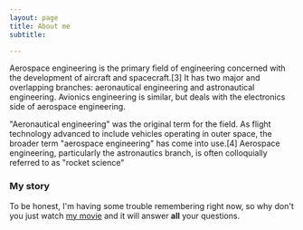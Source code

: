 ```yaml
---
layout: page
title: About me
subtitle: 

---
```


Aerospace engineering is the primary field of engineering concerned with the development of aircraft and spacecraft.[3] It has two major and overlapping branches: aeronautical engineering and astronautical engineering. Avionics engineering is similar, but deals with the electronics side of aerospace engineering.

"Aeronautical engineering" was the original term for the field. As flight technology advanced to include vehicles operating in outer space, the broader term "aerospace engineering" has come into use.[4] Aerospace engineering, particularly the astronautics branch, is often colloquially referred to as "rocket science"
### My story

To be honest, I'm having some trouble remembering right now, so why don't you just watch [my movie](https://en.wikipedia.org/wiki/The_Princess_Bride_%28film%29) and it will answer **all** your questions.
